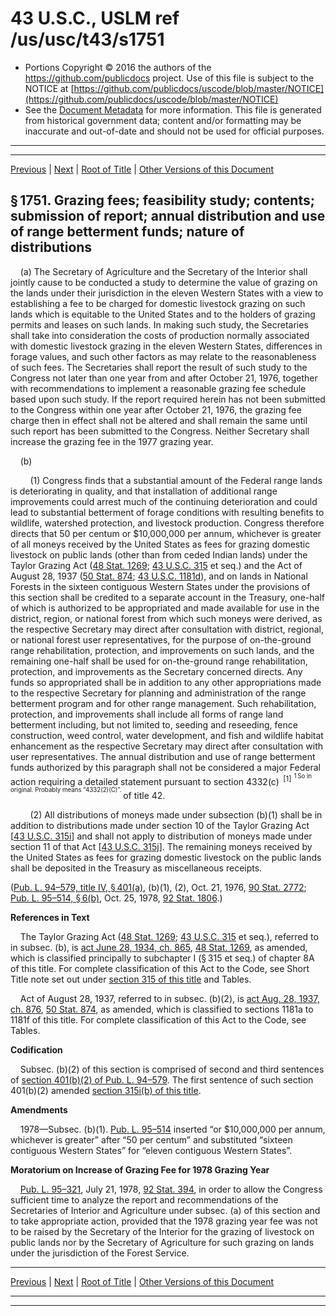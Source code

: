 ---
---

# 43 U.S.C., USLM ref /us/usc/t43/s1751

* Portions Copyright © 2016 the authors of the https://github.com/publicdocs project.
  Use of this file is subject to the NOTICE at [https://github.com/publicdocs/uscode/blob/master/NOTICE](https://github.com/publicdocs/uscode/blob/master/NOTICE)
* See the [Document Metadata](././../../../../..//README.md) for more information.
  This file is generated from historical government data; content and/or formatting may be inaccurate and out-of-date and should not be used for official purposes.

----------
----------

[Previous](./../../../../..//us/usc/t43/ch35/schIV/m__us_usc_t43_ch35_schIV.md) | [Next](./../../../../..//us/usc/t43/ch35/schIV/m__us_usc_t43_s1752.md) | [Root of Title](./../../../../../) | [Other Versions of this Document](https://publicdocs.github.io/go/links?ns=uslm&ref=%2Fus%2Fusc%2Ft43%2Fs1751)

## § 1751. Grazing fees; feasibility study; contents; submission of report; annual distribution and use of range betterment funds; nature of distributions

    (a) The Secretary of Agriculture and the Secretary of the Interior shall jointly cause to be conducted a study to determine the value of grazing on the lands under their jurisdiction in the eleven Western States with a view to establishing a fee to be charged for domestic livestock grazing on such lands which is equitable to the United States and to the holders of grazing permits and leases on such lands. In making such study, the Secretaries shall take into consideration the costs of production normally associated with domestic livestock grazing in the eleven Western States, differences in forage values, and such other factors as may relate to the reasonableness of such fees. The Secretaries shall report the result of such study to the Congress not later than one year from and after October 21, 1976, together with recommendations to implement a reasonable grazing fee schedule based upon such study. If the report required herein has not been submitted to the Congress within one year after October 21, 1976, the grazing fee charge then in effect shall not be altered and shall remain the same until such report has been submitted to the Congress. Neither Secretary shall increase the grazing fee in the 1977 grazing year.

    (b)

        (1) Congress finds that a substantial amount of the Federal range lands is deteriorating in quality, and that installation of additional range improvements could arrest much of the continuing deterioration and could lead to substantial betterment of forage conditions with resulting benefits to wildlife, watershed protection, and livestock production. Congress therefore directs that 50 per centum or $10,000,000 per annum, whichever is greater of all moneys received by the United States as fees for grazing domestic livestock on public lands (other than from ceded Indian lands) under the Taylor Grazing Act ([48 Stat. 1269][/us/stat/48/1269]; [43 U.S.C. 315][/us/usc/t43/s315] et seq.) and the Act of August 28, 1937 ([50 Stat. 874][/us/stat/50/874]; [43 U.S.C. 1181d][/us/usc/t43/s1181d]), and on lands in National Forests in the sixteen contiguous Western States under the provisions of this section shall be credited to a separate account in the Treasury, one-half of which is authorized to be appropriated and made available for use in the district, region, or national forest from which such moneys were derived, as the respective Secretary may direct after consultation with district, regional, or national forest user representatives, for the purpose of on-the-ground range rehabilitation, protection, and improvements on such lands, and the remaining one-half shall be used for on-the-ground range rehabilitation, protection, and improvements as the Secretary concerned directs. Any funds so appropriated shall be in addition to any other appropriations made to the respective Secretary for planning and administration of the range betterment program and for other range management. Such rehabilitation, protection, and improvements shall include all forms of range land betterment including, but not limited to, seeding and reseeding, fence construction, weed control, water development, and fish and wildlife habitat enhancement as the respective Secretary may direct after consultation with user representatives. The annual distribution and use of range betterment funds authorized by this paragraph shall not be considered a major Federal action requiring a detailed statement pursuant to section 4332(c)  <sup>\[1\]</sup>  <sup><sup> 1 So in original. Probably means “4332(2)(C)”. </sup></sup>  of title 42.

        (2) All distributions of moneys made under subsection (b)(1) shall be in addition to distributions made under section 10 of the Taylor Grazing Act \[[43 U.S.C. 315i][/us/usc/t43/s315i]\] and shall not apply to distribution of moneys made under section 11 of that Act \[[43 U.S.C. 315j][/us/usc/t43/s315j]\]. The remaining moneys received by the United States as fees for grazing domestic livestock on the public lands shall be deposited in the Treasury as miscellaneous receipts.

([Pub. L. 94–579, title IV, § 401(a)][/us/pl/94/579/s401/a], (b)(1), (2), Oct. 21, 1976, [90 Stat. 2772][/us/stat/90/2772]; [Pub. L. 95–514, § 6(b)][/us/pl/95/514/s6/b], Oct. 25, 1978, [92 Stat. 1806][/us/stat/92/1806].)

 __References in Text__ 

    The Taylor Grazing Act ([48 Stat. 1269][/us/stat/48/1269]; [43 U.S.C. 315][/us/usc/t43/s315] et seq.), referred to in subsec. (b), is [act June 28, 1934, ch. 865][/us/act/1934-06-28/ch865], [48 Stat. 1269][/us/stat/48/1269], as amended, which is classified principally to subchapter I (§ 315 et seq.) of chapter 8A of this title. For complete classification of this Act to the Code, see Short Title note set out under [section 315 of this title][/us/usc/t43/s315] and Tables.

    Act of August 28, 1937, referred to in subsec. (b)(2), is [act Aug. 28, 1937, ch. 876][/us/act/1937-08-28/ch876], [50 Stat. 874][/us/stat/50/874], as amended, which is classified to sections 1181a to 1181f of this title. For complete classification of this Act to the Code, see Tables.

 __Codification__ 

    Subsec. (b)(2) of this section is comprised of second and third sentences of [section 401(b)(2) of Pub. L. 94–579][/us/pl/94/579/s401/b/2]. The first sentence of such section 401(b)(2) amended [section 315i(b) of this title][/us/usc/t43/s315i/b].

 __Amendments__ 

    1978—Subsec. (b)(1). [Pub. L. 95–514][/us/pl/95/514] inserted “or $10,000,000 per annum, whichever is greater” after “50 per centum” and substituted “sixteen contiguous Western States” for “eleven contiguous Western States”.

 __Moratorium on Increase of Grazing Fee for 1978 Grazing Year__ 

    [Pub. L. 95–321][/us/pl/95/321], July 21, 1978, [92 Stat. 394][/us/stat/92/394], in order to allow the Congress sufficient time to analyze the report and recommendations of the Secretaries of Interior and Agriculture under subsec. (a) of this section and to take appropriate action, provided that the 1978 grazing year fee was not to be raised by the Secretary of the Interior for the grazing of livestock on public lands nor by the Secretary of Agriculture for such grazing on lands under the jurisdiction of the Forest Service.

----------

[Previous](./../../../../..//us/usc/t43/ch35/schIV/m__us_usc_t43_ch35_schIV.md) | [Next](./../../../../..//us/usc/t43/ch35/schIV/m__us_usc_t43_s1752.md) | [Root of Title](./../../../../../) | [Other Versions of this Document](https://publicdocs.github.io/go/links?ns=uslm&ref=%2Fus%2Fusc%2Ft43%2Fs1751)

----------
----------

[/us/stat/48/1269]: https://publicdocs.github.io/go/links?ns=uslm&ref=%2Fus%2Fstat%2F48%2F1269
[/us/usc/t43/s315]: https://publicdocs.github.io/go/links?ns=uslm&ref=%2Fus%2Fusc%2Ft43%2Fs315
[/us/stat/50/874]: https://publicdocs.github.io/go/links?ns=uslm&ref=%2Fus%2Fstat%2F50%2F874
[/us/usc/t43/s1181d]: https://publicdocs.github.io/go/links?ns=uslm&ref=%2Fus%2Fusc%2Ft43%2Fs1181d
[/us/usc/t43/s315i]: https://publicdocs.github.io/go/links?ns=uslm&ref=%2Fus%2Fusc%2Ft43%2Fs315i
[/us/usc/t43/s315j]: https://publicdocs.github.io/go/links?ns=uslm&ref=%2Fus%2Fusc%2Ft43%2Fs315j
[/us/pl/94/579/s401/a]: https://publicdocs.github.io/go/links?ns=uslm&ref=%2Fus%2Fpl%2F94%2F579%2Fs401%2Fa
[/us/stat/90/2772]: https://publicdocs.github.io/go/links?ns=uslm&ref=%2Fus%2Fstat%2F90%2F2772
[/us/pl/95/514/s6/b]: https://publicdocs.github.io/go/links?ns=uslm&ref=%2Fus%2Fpl%2F95%2F514%2Fs6%2Fb
[/us/stat/92/1806]: https://publicdocs.github.io/go/links?ns=uslm&ref=%2Fus%2Fstat%2F92%2F1806
[/us/stat/48/1269]: https://publicdocs.github.io/go/links?ns=uslm&ref=%2Fus%2Fstat%2F48%2F1269
[/us/usc/t43/s315]: https://publicdocs.github.io/go/links?ns=uslm&ref=%2Fus%2Fusc%2Ft43%2Fs315
[/us/act/1934-06-28/ch865]: https://publicdocs.github.io/go/links?ns=uslm&ref=%2Fus%2Fact%2F1934-06-28%2Fch865
[/us/stat/48/1269]: https://publicdocs.github.io/go/links?ns=uslm&ref=%2Fus%2Fstat%2F48%2F1269
[/us/usc/t43/s315]: https://publicdocs.github.io/go/links?ns=uslm&ref=%2Fus%2Fusc%2Ft43%2Fs315
[/us/act/1937-08-28/ch876]: https://publicdocs.github.io/go/links?ns=uslm&ref=%2Fus%2Fact%2F1937-08-28%2Fch876
[/us/stat/50/874]: https://publicdocs.github.io/go/links?ns=uslm&ref=%2Fus%2Fstat%2F50%2F874
[/us/pl/94/579/s401/b/2]: https://publicdocs.github.io/go/links?ns=uslm&ref=%2Fus%2Fpl%2F94%2F579%2Fs401%2Fb%2F2
[/us/usc/t43/s315i/b]: https://publicdocs.github.io/go/links?ns=uslm&ref=%2Fus%2Fusc%2Ft43%2Fs315i%2Fb
[/us/pl/95/514]: https://publicdocs.github.io/go/links?ns=uslm&ref=%2Fus%2Fpl%2F95%2F514
[/us/pl/95/321]: https://publicdocs.github.io/go/links?ns=uslm&ref=%2Fus%2Fpl%2F95%2F321
[/us/stat/92/394]: https://publicdocs.github.io/go/links?ns=uslm&ref=%2Fus%2Fstat%2F92%2F394


